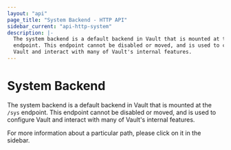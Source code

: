 ```yaml
---
layout: "api"
page_title: "System Backend - HTTP API"
sidebar_current: "api-http-system"
description: |-
  The system backend is a default backend in Vault that is mounted at the `/sys`
  endpoint. This endpoint cannot be disabled or moved, and is used to configure
  Vault and interact with many of Vault's internal features.
---
```


# System Backend

The system backend is a default backend in Vault that is mounted at the `/sys`
endpoint. This endpoint cannot be disabled or moved, and is used to configure
Vault and interact with many of Vault's internal features.

For more information about a particular path, please click on it in the sidebar.
